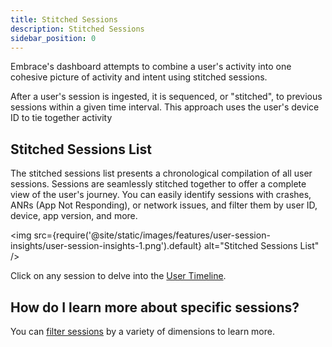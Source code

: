 ```yaml
---
title: Stitched Sessions
description: Stitched Sessions
sidebar_position: 0
---
```


Embrace's dashboard attempts to combine a user's activity into one cohesive picture of activity and intent using stitched sessions.  

After a user's session is ingested, it is sequenced, or "stitched", to previous sessions within a given time interval. This approach uses the user's device ID to tie together activity  

## Stitched Sessions List
The stitched sessions list presents a chronological compilation of all user sessions. Sessions are seamlessly stitched together to offer a complete view of the user's journey. You can easily identify sessions with crashes, ANRs (App Not Responding), or network issues, and filter them by user ID, device, app version, and more.

<img src={require('@site/static/images/features/user-session-insights/user-session-insights-1.png').default} alt="Stitched Sessions List" />


Click on any session to delve into the [User Timeline](/product/sessions/user-timeline.md).

<!-- TODO: What are the indicators in the Stitched Session view

item, description, and image for:

Foreground
Background
Inactivity
Crashes -->

## How do I learn more about specific sessions?

You can [filter sessions](/product/sessions/filter-sessions.md) by a variety of dimensions to learn more.